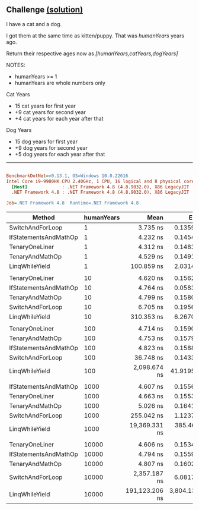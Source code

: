 ## Challenge [(solution)](https://github.com/kvarcas91/Codewars-Solutions-and-Benchmarks/blob/master/Bench/Kata8/CatYearsDogYears.cs)

I have a cat and a dog.

I got them at the same time as kitten/puppy. That was *humanYears* years ago.

Return their respective ages now as *[humanYears,catYears,dogYears]*

NOTES:

* humanYears >= 1
* humanYears are whole numbers only

Cat Years

* 15 cat years for first year
* +9 cat years for second year
* +4 cat years for each year after that

Dog Years

* 15 dog years for first year
* +9 dog years for second year
* +5 dog years for each year after that


---

``` ini

BenchmarkDotNet=v0.13.1, OS=Windows 10.0.22616
Intel Core i9-9980HK CPU 2.40GHz, 1 CPU, 16 logical and 8 physical cores
  [Host]             : .NET Framework 4.8 (4.8.9032.0), X86 LegacyJIT
  .NET Framework 4.8 : .NET Framework 4.8 (4.8.9032.0), X86 LegacyJIT

Job=.NET Framework 4.8  Runtime=.NET Framework 4.8  

```
|                Method | humanYears |           Mean |         Error |        StdDev |         Median |     Ratio |  RatioSD |  Gen 0 | Allocated |
|---------------------- |----------- |---------------:|--------------:|--------------:|---------------:|----------:|---------:|-------:|----------:|
|      SwitchAndForLoop |          1 |       3.735 ns |     0.1359 ns |     0.1768 ns |       3.759 ns |      0.83 |     0.05 | 0.0046 |      24 B |
| IfStatementsAndMathOp |          1 |       4.232 ns |     0.1454 ns |     0.2306 ns |       4.369 ns |      0.93 |     0.06 | 0.0046 |      24 B |
|        TenaryOneLiner |          1 |       4.312 ns |     0.1483 ns |     0.2478 ns |       4.348 ns |      0.96 |     0.07 | 0.0046 |      24 B |
|       TenaryAndMathOp |          1 |       4.529 ns |     0.1491 ns |     0.1938 ns |       4.540 ns |      1.00 |     0.00 | 0.0046 |      24 B |
|        LinqWhileYield |          1 |     100.859 ns |     2.0314 ns |     3.3939 ns |     103.033 ns |     22.22 |     1.25 | 0.0274 |     144 B |
|                       |            |                |               |               |                |           |          |        |           |
|        TenaryOneLiner |         10 |       4.620 ns |     0.1562 ns |     0.3084 ns |       4.678 ns |      0.97 |     0.08 | 0.0046 |      24 B |
| IfStatementsAndMathOp |         10 |       4.764 ns |     0.0583 ns |     0.0487 ns |       4.776 ns |      0.99 |     0.06 | 0.0046 |      24 B |
|       TenaryAndMathOp |         10 |       4.799 ns |     0.1580 ns |     0.2768 ns |       4.973 ns |      1.00 |     0.00 | 0.0046 |      24 B |
|      SwitchAndForLoop |         10 |       6.705 ns |     0.1956 ns |     0.3268 ns |       6.908 ns |      1.40 |     0.12 | 0.0046 |      24 B |
|        LinqWhileYield |         10 |     310.353 ns |     6.2670 ns |    10.9762 ns |     313.294 ns |     64.88 |     4.42 | 0.0272 |     144 B |
|                       |            |                |               |               |                |           |          |        |           |
|        TenaryOneLiner |        100 |       4.714 ns |     0.1590 ns |     0.3318 ns |       4.479 ns |      1.01 |     0.09 | 0.0046 |      24 B |
|       TenaryAndMathOp |        100 |       4.753 ns |     0.1579 ns |     0.2766 ns |       4.704 ns |      1.00 |     0.00 | 0.0046 |      24 B |
| IfStatementsAndMathOp |        100 |       4.823 ns |     0.1588 ns |     0.3060 ns |       4.626 ns |      1.03 |     0.08 | 0.0046 |      24 B |
|      SwitchAndForLoop |        100 |      36.748 ns |     0.1433 ns |     0.1271 ns |      36.737 ns |      7.81 |     0.44 | 0.0045 |      24 B |
|        LinqWhileYield |        100 |   2,098.674 ns |    41.9195 ns |    77.7006 ns |   2,078.524 ns |    442.79 |    31.81 | 0.0267 |     144 B |
|                       |            |                |               |               |                |           |          |        |           |
| IfStatementsAndMathOp |       1000 |       4.607 ns |     0.1556 ns |     0.3072 ns |       4.781 ns |      0.92 |     0.08 | 0.0046 |      24 B |
|        TenaryOneLiner |       1000 |       4.663 ns |     0.1553 ns |     0.3172 ns |       4.882 ns |      0.93 |     0.08 | 0.0046 |      24 B |
|       TenaryAndMathOp |       1000 |       5.026 ns |     0.1641 ns |     0.2917 ns |       5.196 ns |      1.00 |     0.00 | 0.0046 |      24 B |
|      SwitchAndForLoop |       1000 |     255.042 ns |     1.1237 ns |     0.8773 ns |     255.290 ns |     50.77 |     3.34 | 0.0043 |      24 B |
|        LinqWhileYield |       1000 |  19,369.331 ns |   385.4623 ns |   704.8395 ns |  19,771.205 ns |  3,862.45 |   263.75 |      - |     144 B |
|                       |            |                |               |               |                |           |          |        |           |
|        TenaryOneLiner |      10000 |       4.606 ns |     0.1534 ns |     0.2991 ns |       4.788 ns |      0.96 |     0.10 | 0.0046 |      24 B |
| IfStatementsAndMathOp |      10000 |       4.794 ns |     0.1559 ns |     0.2889 ns |       4.977 ns |      1.00 |     0.09 | 0.0046 |      24 B |
|       TenaryAndMathOp |      10000 |       4.807 ns |     0.1602 ns |     0.2848 ns |       4.990 ns |      1.00 |     0.00 | 0.0046 |      24 B |
|      SwitchAndForLoop |      10000 |   2,357.187 ns |     6.0817 ns |     5.6888 ns |   2,356.590 ns |    487.25 |    28.56 | 0.0038 |      24 B |
|        LinqWhileYield |      10000 | 191,123.206 ns | 3,804.1366 ns | 7,329.2797 ns | 195,930.457 ns | 39,903.83 | 3,040.36 |      - |     146 B |
